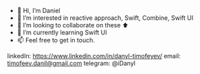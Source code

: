 - 👋 Hi, I’m Daniel
- 👀 I’m interested in reactive approach, Swift, Combine, Swift UI
- 💞️ I’m looking to collaborate on these ⬆️
- 🌱 I’m currently learning Swift UI
- 📫 Feel free to get in touch. 

linkedIn: https://www.linkedin.com/in/danyl-timofeyev/
email: timofeev.danil@gmail.com 
telegram: @iDanyl 

<!---
redmilk/redmilk is a ✨ special ✨ repository because its `README.md` (this file) appears on your GitHub profile.
You can click the Preview link to take a look at your changes.
--->
